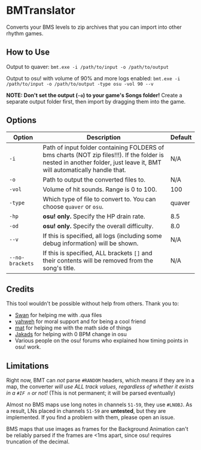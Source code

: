 # BMTranslator

Converts your BMS levels to zip archives that you can import into other rhythm games.

## How to Use

Output to quaver: `bmt.exe -i /path/to/input -o /path/to/output`

Output to osu! with volume of 90% and more logs enabled: `bmt.exe -i /path/to/input -o /path/to/output -type osu -vol 90 --v`

**NOTE: Don't set the output (`-o`) to your game's Songs folder!** Create a separate output folder first, then import by dragging them into the game.

## Options

| Option | Description  | Default |
| ------------ | ------------ | ---- |
|  `-i` | Path of input folder containing FOLDERS of bms charts (NOT zip files!!!). If the folder is nested in another folder, just leave it, BMT will automatically handle that.  | N/A |
|  `-o` | Path to output the converted files to. | N/A |
|  `-vol` | Volume of hit sounds. Range is 0 to 100. | 100 |
|  `-type` | Which type of file to convert to. You can choose `quaver` or `osu`. | quaver |
|  `-hp` | **osu! only.** Specify the HP drain rate. | 8.5 |
|  `-od` | **osu! only.** Specify the overall difficulty. | 8.0 |
|  `--v` | If this is specified, all logs (including some debug information) will be shown. | N/A |
|  `--no-brackets` | If this is specified, ALL brackets `[]` and their contents will be removed from the song's title. | N/A |

## Credits

This tool wouldn't be possible without help from others. Thank you to:

- [Swan](https://github.com/Swan) for helping me with .qua files
- [yahweh](https://osu.ppy.sh/users/10465260) for moral support and for being a cool friend
- [mat](https://osu.ppy.sh/users/6283029) for helping me with the math side of things
- [Jakads](https://osu.ppy.sh/users/259972) for helping with 0 BPM change in osu
- Various people on the osu! forums who explained how timing points in osu! work.

## Limitations

Right now, BMT can *not* parse `#RANDOM` headers, which means if they are in a map, the converter *will use ALL track values, regardless of whether it exists in a `#IF n` or not!* (This is not permanent; it will be parsed eventually)

Almost no BMS maps use long notes in channels `51-59`, they use `#LNOBJ`. As a result, LNs placed in channels `51-59` are **untested**, but they are implemented. If you find a problem with them, please open an issue.

BMS maps that use images as frames for the Background Animation can't be reliably parsed if the frames are <1ms apart, since osu! requires truncation of the decimal.